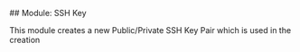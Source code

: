 ## Module: SSH Key

This module creates a new Public/Private SSH Key Pair which is used in the creation
